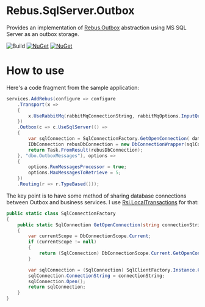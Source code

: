 # Rebus.SqlServer.Outbox
Provides an implementation of [Rebus.Outbox](https://github.com/rsivanov/Rebus.Outbox) abstraction using MS SQL Server as an outbox storage.

![Build](https://github.com/rsivanov/Rebus.SqlServer.Outbox/workflows/Build%20&%20test%20&%20publish%20Nuget/badge.svg?branch=master)
[![NuGet](https://img.shields.io/nuget/dt/Rebus.SqlServer.Outbox)](https://www.nuget.org/packages/Rebus.SqlServer.Outbox) 
[![NuGet](https://img.shields.io/nuget/v/Rebus.SqlServer.Outbox)](https://www.nuget.org/packages/Rebus.SqlServer.Outbox)

How to use
===
Here's a code fragment from the sample application:
```csharp
services.AddRebus(configure => configure
    .Transport(x =>
    {
        x.UseRabbitMq(rabbitMqConnectionString, rabbitMqOptions.InputQueueName);
    })
    .Outbox(c => c.UseSqlServer(() =>
    {
        var sqlConnection = SqlConnectionFactory.GetOpenConnection( dataAccessOptions.ConnectionString);
        IDbConnection rebusDbConnection = new DbConnectionWrapper(sqlConnection, null, DbConnectionScope.Current != null);
        return Task.FromResult(rebusDbConnection);
    }, "dbo.OutboxMessages"), options =>
    {
        options.RunMessagesProcessor = true;
        options.MaxMessagesToRetrieve = 5;
    })
    .Routing(r => r.TypeBased()));
```
The key point is to have some method of sharing database connections between Outbox and business services. I use [Rsi.LocalTransactions](https://github.com/rsivanov/Rsi.LocalTransactions) for that:
```csharp
public static class SqlConnectionFactory
{
    public static SqlConnection GetOpenConnection(string connectionString)
    {
        var currentScope = DbConnectionScope.Current;
        if (currentScope != null)
        {
            return (SqlConnection) DbConnectionScope.Current.GetOpenConnection(SqlClientFactory.Instance, connectionString);
        }

        var sqlConnection = (SqlConnection) SqlClientFactory.Instance.CreateConnection();
        sqlConnection.ConnectionString = connectionString;
        sqlConnection.Open();
        return sqlConnection;
    }
}
```